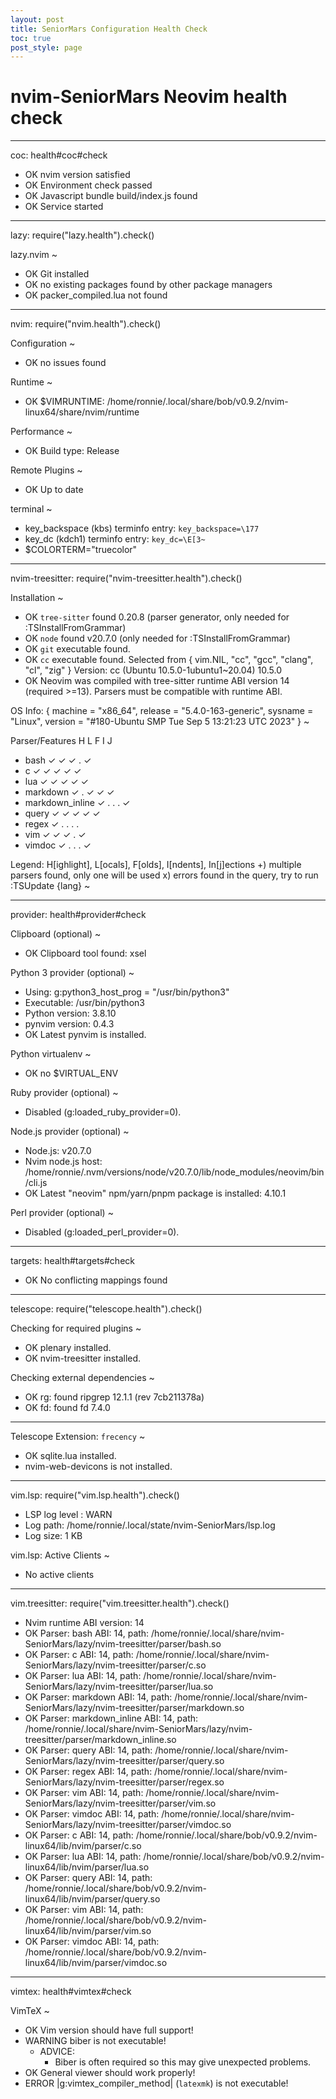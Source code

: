 ```yaml
---
layout: post
title: SeniorMars Configuration Health Check
toc: true
post_style: page
---
```


# nvim-SeniorMars Neovim health check

--------
coc: health#coc#check

- OK nvim version satisfied
- OK Environment check passed
- OK Javascript bundle build/index.js found
- OK Service started

--------
lazy: require("lazy.health").check()

lazy.nvim ~
- OK Git installed
- OK no existing packages found by other package managers
- OK packer_compiled.lua not found

--------
nvim: require("nvim.health").check()

Configuration ~
- OK no issues found

Runtime ~
- OK $VIMRUNTIME: /home/ronnie/.local/share/bob/v0.9.2/nvim-linux64/share/nvim/runtime

Performance ~
- OK Build type: Release

Remote Plugins ~
- OK Up to date

terminal ~
- key_backspace (kbs) terminfo entry: `key_backspace=\177`
- key_dc (kdch1) terminfo entry: `key_dc=\E[3~`
- $COLORTERM="truecolor"

--------
nvim-treesitter: require("nvim-treesitter.health").check()

Installation ~
- OK `tree-sitter` found 0.20.8 (parser generator, only needed for :TSInstallFromGrammar)
- OK `node` found v20.7.0 (only needed for :TSInstallFromGrammar)
- OK `git` executable found.
- OK `cc` executable found. Selected from { vim.NIL, "cc", "gcc", "clang", "cl", "zig" }
  Version: cc (Ubuntu 10.5.0-1ubuntu1~20.04) 10.5.0
- OK Neovim was compiled with tree-sitter runtime ABI version 14 (required >=13). Parsers must be compatible with runtime ABI.

OS Info:
{
  machine = "x86_64",
  release = "5.4.0-163-generic",
  sysname = "Linux",
  version = "#180-Ubuntu SMP Tue Sep 5 13:21:23 UTC 2023"
} ~

Parser/Features         H L F I J
  - bash                ✓ ✓ ✓ . ✓
  - c                   ✓ ✓ ✓ ✓ ✓
  - lua                 ✓ ✓ ✓ ✓ ✓
  - markdown            ✓ . ✓ ✓ ✓
  - markdown_inline     ✓ . . . ✓
  - query               ✓ ✓ ✓ ✓ ✓
  - regex               ✓ . . . .
  - vim                 ✓ ✓ ✓ . ✓
  - vimdoc              ✓ . . . ✓

  Legend: H[ighlight], L[ocals], F[olds], I[ndents], In[j]ections
         +) multiple parsers found, only one will be used
         x) errors found in the query, try to run :TSUpdate {lang} ~

--------
provider: health#provider#check

Clipboard (optional) ~
- OK Clipboard tool found: xsel

Python 3 provider (optional) ~
- Using: g:python3_host_prog = "/usr/bin/python3"
- Executable: /usr/bin/python3
- Python version: 3.8.10
- pynvim version: 0.4.3
- OK Latest pynvim is installed.

Python virtualenv ~
- OK no $VIRTUAL_ENV

Ruby provider (optional) ~
- Disabled (g:loaded_ruby_provider=0).

Node.js provider (optional) ~
- Node.js: v20.7.0
- Nvim node.js host: /home/ronnie/.nvm/versions/node/v20.7.0/lib/node_modules/neovim/bin/cli.js
- OK Latest "neovim" npm/yarn/pnpm package is installed: 4.10.1

Perl provider (optional) ~
- Disabled (g:loaded_perl_provider=0).

--------
targets: health#targets#check

- OK No conflicting mappings found

--------
telescope: require("telescope.health").check()

Checking for required plugins ~
- OK plenary installed.
- OK nvim-treesitter installed.

Checking external dependencies ~
- OK rg: found ripgrep 12.1.1 (rev 7cb211378a)
- OK fd: found fd 7.4.0

--------

Telescope Extension: `frecency` ~
- OK sqlite.lua installed.
- nvim-web-devicons is not installed.

--------
vim.lsp: require("vim.lsp.health").check()

- LSP log level : WARN
- Log path: /home/ronnie/.local/state/nvim-SeniorMars/lsp.log
- Log size: 1 KB

vim.lsp: Active Clients ~
- No active clients

--------
vim.treesitter: require("vim.treesitter.health").check()

- Nvim runtime ABI version: 14
- OK Parser: bash       ABI: 14, path: /home/ronnie/.local/share/nvim-SeniorMars/lazy/nvim-treesitter/parser/bash.so
- OK Parser: c          ABI: 14, path: /home/ronnie/.local/share/nvim-SeniorMars/lazy/nvim-treesitter/parser/c.so
- OK Parser: lua        ABI: 14, path: /home/ronnie/.local/share/nvim-SeniorMars/lazy/nvim-treesitter/parser/lua.so
- OK Parser: markdown   ABI: 14, path: /home/ronnie/.local/share/nvim-SeniorMars/lazy/nvim-treesitter/parser/markdown.so
- OK Parser: markdown_inline ABI: 14, path: /home/ronnie/.local/share/nvim-SeniorMars/lazy/nvim-treesitter/parser/markdown_inline.so
- OK Parser: query      ABI: 14, path: /home/ronnie/.local/share/nvim-SeniorMars/lazy/nvim-treesitter/parser/query.so
- OK Parser: regex      ABI: 14, path: /home/ronnie/.local/share/nvim-SeniorMars/lazy/nvim-treesitter/parser/regex.so
- OK Parser: vim        ABI: 14, path: /home/ronnie/.local/share/nvim-SeniorMars/lazy/nvim-treesitter/parser/vim.so
- OK Parser: vimdoc     ABI: 14, path: /home/ronnie/.local/share/nvim-SeniorMars/lazy/nvim-treesitter/parser/vimdoc.so
- OK Parser: c          ABI: 14, path: /home/ronnie/.local/share/bob/v0.9.2/nvim-linux64/lib/nvim/parser/c.so
- OK Parser: lua        ABI: 14, path: /home/ronnie/.local/share/bob/v0.9.2/nvim-linux64/lib/nvim/parser/lua.so
- OK Parser: query      ABI: 14, path: /home/ronnie/.local/share/bob/v0.9.2/nvim-linux64/lib/nvim/parser/query.so
- OK Parser: vim        ABI: 14, path: /home/ronnie/.local/share/bob/v0.9.2/nvim-linux64/lib/nvim/parser/vim.so
- OK Parser: vimdoc     ABI: 14, path: /home/ronnie/.local/share/bob/v0.9.2/nvim-linux64/lib/nvim/parser/vimdoc.so

--------
vimtex: health#vimtex#check

VimTeX ~
- OK Vim version should have full support!
- WARNING biber is not executable!
  - ADVICE:
    - Biber is often required so this may give unexpected problems.
- OK General viewer should work properly!
- ERROR |g:vimtex_compiler_method| (`latexmk`) is not executable!


